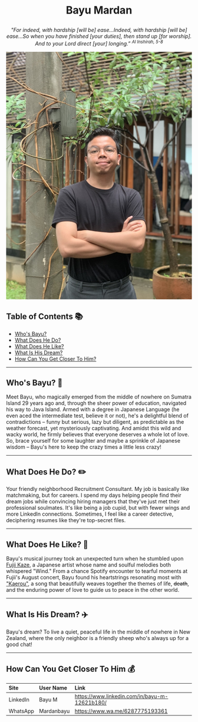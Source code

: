 # <p align="center"> Bayu Mardan

_<p align="center"> "For indeed, with hardship [will be] ease…Indeed, with hardship [will be] ease…So when you have finished [your duties], then stand up [for worship]. And to your Lord direct [your] longing.” <sup>Al Inshirah, 5-8</sup>_

![MyProfile](/assets/Photo.jpeg "MeMeMe")

## **Table of Contents** :books:
- [Who's Bayu?](#whos-bayu)
- [What Does He Do?](#what-does-he-do)
- [What Does He Like?](#what-does-he-like)
- [What Is His Dream?](#what-is-his-dream)
- [How Can You Get Closer To Him?](#how-can-you-get-closer-to-him)

---

## Who's Bayu? :mag_right:
Meet Bayu, who magically emerged from the middle of nowhere on Sumatra Island 29 years ago and, through the sheer power of education, navigated his way to Java Island. Armed with a degree in Japanese Language (he even aced the intermediate test, believe it or not), he's a delightful blend of contradictions – funny but serious, lazy but diligent, as predictable as the weather forecast, yet mysteriously captivating. And amidst this wild and wacky world, he firmly believes that everyone deserves a whole lot of love. So, brace yourself for some laughter and maybe a sprinkle of Japanese wisdom – Bayu's here to keep the crazy times a little less crazy!

---

## What Does He Do? :pencil2:
Your friendly neighborhood Recruitment Consultant. My job is basically like matchmaking, but for careers. I spend my days helping people find their dream jobs while convincing hiring managers that they've just met their professional soulmates. It's like being a job cupid, but with fewer wings and more LinkedIn connections. Sometimes, I feel like a career detective, deciphering resumes like they're top-secret files. 

---

## What Does He Like? :musical_score:
Bayu's musical journey took an unexpected turn when he stumbled upon [Fujii Kaze](https://en.wikipedia.org/wiki/Fujii_Kaze), a Japanese artist whose name and soulful melodies both whispered "Wind." From a chance Spotify encounter to tearful moments at Fujii's August concert, Bayu found his heartstrings resonating most with ["Kaerou"](https://open.spotify.com/track/26e8ujjSpBAHhIY2ymLUT1?si=56f69b3e55e24f49), a song that beautifully weaves together the themes of life, ~~death~~, and the enduring power of love to guide us to peace in the other world.

---

## What Is His Dream? :airplane:
Bayu's dream? To live a quiet, peaceful life in the middle of nowhere in New Zealand, where the only neighbor is a friendly sheep who's always up for a good chat! 

---

## How Can You Get Closer To Him :moneybag:
| Site | User Name | Link |
| :------ | :------ | :------ |
| LinkedIn | Bayu M | https://www.linkedin.com/in/bayu-m-12621b180/|
| WhatsApp | Mardanbayu | https://www.wa.me/6287775193361 |